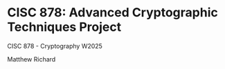 # CISC 878: Advanced Cryptographic Techniques Project
CISC 878 - Cryptography W2025

Matthew Richard
